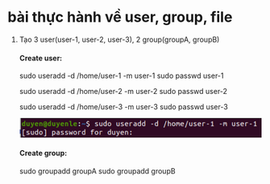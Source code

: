 # bài thực hành về user, group, file

1. Tạo 3 user(user-1, user-2, user-3), 2 group(groupA, groupB)

   #### Create user:

   sudo useradd -d /home/user-1 -m user-1
   sudo passwd user-1

   sudo useradd -d /home/user-2 -m user-2
   sudo passwd user-2

   sudo useradd -d /home/user-3 -m user-3
   sudo passwd user-3

   ![User-b1](./images/user-b1.png)

   #### Create group:

   sudo groupadd groupA
   sudo groupadd groupB
